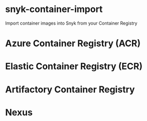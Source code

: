 # snyk-container-import
Import container images into Snyk from your Container Registry

# Azure Container Registry (ACR)
# Elastic Container Registry (ECR)
# Artifactory Container Registry
# Nexus

